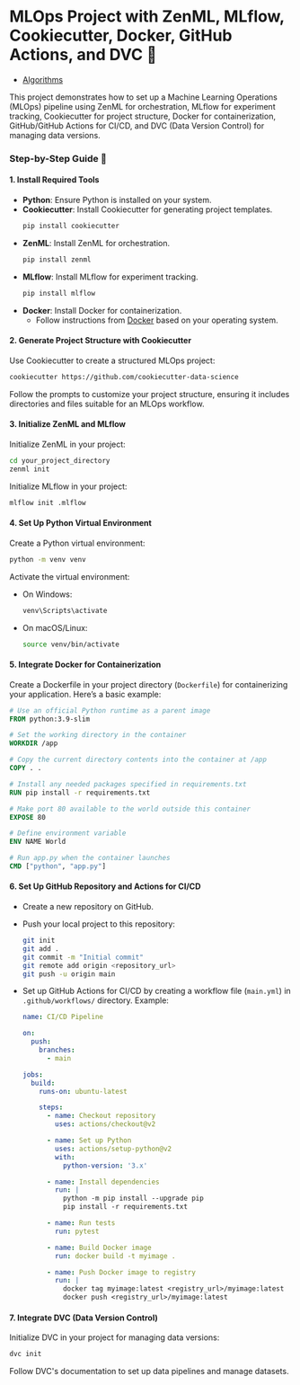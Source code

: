 # MLOps Project with ZenML, MLflow, Cookiecutter, Docker, GitHub Actions, and DVC 🚀

- [Algorithms](https://github.com/RaviPatel04/machine-learning/tree/main)

This project demonstrates how to set up a Machine Learning Operations (MLOps) pipeline using ZenML for orchestration, MLflow for experiment tracking, Cookiecutter for project structure, Docker for containerization, GitHub/GitHub Actions for CI/CD, and DVC (Data Version Control) for managing data versions.

### Step-by-Step Guide 📝

#### 1. Install Required Tools

- **Python**: Ensure Python is installed on your system.
- **Cookiecutter**: Install Cookiecutter for generating project templates.
  ```bash
  pip install cookiecutter
  ```
- **ZenML**: Install ZenML for orchestration.
  ```bash
  pip install zenml
  ```
- **MLflow**: Install MLflow for experiment tracking.
  ```bash
  pip install mlflow
  ```
- **Docker**: Install Docker for containerization.
  - Follow instructions from [Docker](https://docs.docker.com/get-docker/) based on your operating system.

#### 2. Generate Project Structure with Cookiecutter

Use Cookiecutter to create a structured MLOps project:
```bash
cookiecutter https://github.com/cookiecutter-data-science
```

Follow the prompts to customize your project structure, ensuring it includes directories and files suitable for an MLOps workflow.

#### 3. Initialize ZenML and MLflow

Initialize ZenML in your project:
```bash
cd your_project_directory
zenml init
```

Initialize MLflow in your project:
```bash
mlflow init .mlflow
```

#### 4. Set Up Python Virtual Environment

Create a Python virtual environment:
```bash
python -m venv venv
```

Activate the virtual environment:
- On Windows:
  ```bash
  venv\Scripts\activate
  ```
- On macOS/Linux:
  ```bash
  source venv/bin/activate
  ```

#### 5. Integrate Docker for Containerization

Create a Dockerfile in your project directory (`Dockerfile`) for containerizing your application. Here’s a basic example:
```Dockerfile
# Use an official Python runtime as a parent image
FROM python:3.9-slim

# Set the working directory in the container
WORKDIR /app

# Copy the current directory contents into the container at /app
COPY . .

# Install any needed packages specified in requirements.txt
RUN pip install -r requirements.txt

# Make port 80 available to the world outside this container
EXPOSE 80

# Define environment variable
ENV NAME World

# Run app.py when the container launches
CMD ["python", "app.py"]
```

#### 6. Set Up GitHub Repository and Actions for CI/CD

- Create a new repository on GitHub.
- Push your local project to this repository:
  ```bash
  git init
  git add .
  git commit -m "Initial commit"
  git remote add origin <repository_url>
  git push -u origin main
  ```
- Set up GitHub Actions for CI/CD by creating a workflow file (`main.yml`) in `.github/workflows/` directory. Example:
  
  ```yaml
  name: CI/CD Pipeline

  on:
    push:
      branches:
        - main

  jobs:
    build:
      runs-on: ubuntu-latest

      steps:
        - name: Checkout repository
          uses: actions/checkout@v2

        - name: Set up Python
          uses: actions/setup-python@v2
          with:
            python-version: '3.x'

        - name: Install dependencies
          run: |
            python -m pip install --upgrade pip
            pip install -r requirements.txt

        - name: Run tests
          run: pytest

        - name: Build Docker image
          run: docker build -t myimage .

        - name: Push Docker image to registry
          run: |
            docker tag myimage:latest <registry_url>/myimage:latest
            docker push <registry_url>/myimage:latest
  ```

#### 7. Integrate DVC (Data Version Control)

Initialize DVC in your project for managing data versions:
```bash
dvc init
```

Follow DVC's documentation to set up data pipelines and manage datasets.
